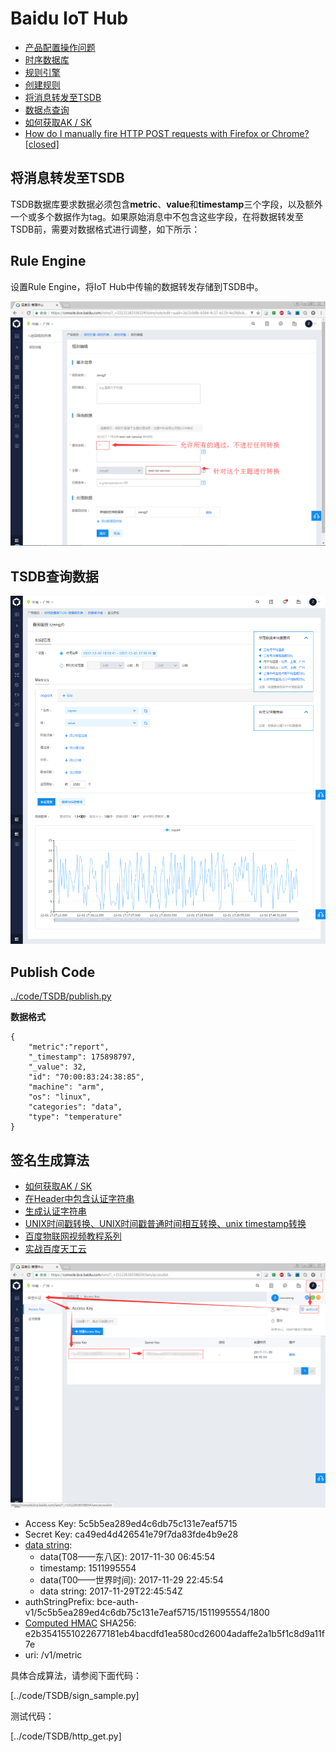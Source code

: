 # Baidu IoT Hub

* [产品配置操作问题](https://cloud.baidu.com/doc/IOT/FAQ.html#.99.E9.29.DF.F5.F8.42.48.E8.BE.23.DC.DA.AA.77.74)
* [时序数据库](https://cloud.baidu.com/product/tsdb.html)
* [规则引擎](https://cloud.baidu.com/product/re.html)
* [创建规则](https://cloud.baidu.com/doc/RE/GUIGettingStarted.html#.E5.88.9B.E5.BB.BA.E8.A7.84.E5.88.99)
* [将消息转发至TSDB](https://cloud.baidu.com/doc/RE/GUIGettingStarted.html#.E5.B0.86.E6.B6.88.E6.81.AF.E8.BD.AC.E5.8F.91.E8.87.B3TSDB)
* [数据点查询](https://cloud.baidu.com/doc/TSDB/FAQ.html#.8D.F6.6D.4C.08.1F.0B.71.C4.09.87.F7.ED.BA.FD.39)
* [如何获取AK / SK](https://cloud.baidu.com/doc/Reference/GetAKSK.html#.E5.A6.82.E4.BD.95.E8.8E.B7.E5.8F.96AK.20.2F.20SK)
* [How do I manually fire HTTP POST requests with Firefox or Chrome? [closed]](https://stackoverflow.com/questions/4797534/how-do-i-manually-fire-http-post-requests-with-firefox-or-chrome)


## 将消息转发至TSDB

TSDB数据库要求数据必须包含**metric**、**value**和**timestamp**三个字段，以及额外一个或多个数据作为tag。如果原始消息中不包含这些字段，在将数据转发至TSDB前，需要对数据格式进行调整，如下所示：

## Rule Engine

设置Rule Engine，将IoT Hub中传输的数据转发存储到TSDB中。

![../img/Biadu_IoT_Hub_Rule_Engine_Set.png](../img/Biadu_IoT_Hub_Rule_Engine_Set.png)

## TSDB查询数据

![../img/Biadu_IoT_Hub_TSDB.png](../img/Biadu_IoT_Hub_TSDB.png)

## Publish Code

[../code/TSDB/publish.py](../code/TSDB/publish.py)

**数据格式**

```
{
    "metric":"report",
    "_timestamp": 175898797,
    "_value": 32,
    "id": "70:00:83:24:38:85", 
    "machine": "arm",
    "os": "linux",
    "categories": "data", 
    "type": "temperature"
}
```

## 签名生成算法

* [如何获取AK / SK](https://cloud.baidu.com/doc/Reference/GetAKSK.html#.E5.A6.82.E4.BD.95.E8.8E.B7.E5.8F.96AK.20.2F.20SK)
* [在Header中包含认证字符串](https://cloud.baidu.com/doc/Reference/AuthenticationMechanism.html#.4C.F8.3B.FE.F1.51.77.57.26.5B.61.A8.F5.39.C2.B1)
* [生成认证字符串](https://cloud.baidu.com/doc/Reference/AuthenticationMechanism.html#1.1.20.E6.A6.82.E8.BF.B0)
* [UNIX时间戳转换、UNIX时间戳普通时间相互转换、unix timestamp转换](https://1024tools.com/timestamp)
* [百度物联网视频教程系列](https://cloud.baidu.com/forum/topic/show?topicId=36509)
* [实战百度天工云](http://www.voidcn.com/article/p-aqgusabj-bqu.html)

![../img/Biadu_IoT_Hub_TSDB_Access_Key.png](../img/Biadu_IoT_Hub_TSDB_Access_Key.png)

* Access Key: 5c5b5ea289ed4c6db75c131e7eaf5715
* Secret Key: ca49ed4d426541e79f7da83fde4b9e28
* [data string](https://1024tools.com/timestamp): 
  * data(T08——东八区): 2017-11-30 06:45:54
  * timestamp: 1511995554
  * data(T00——世界时间): 2017-11-29 22:45:54
  * data string: 2017-11-29T22:45:54Z
* authStringPrefix: bce-auth-v1/5c5b5ea289ed4c6db75c131e7eaf5715/1511995554/1800
* [Computed HMAC](https://www.freeformatter.com/hmac-generator.html#ad-output) SHA256: e2b3541551022677181eb4bacdfd1ea580cd26004adaffe2a1b5f1c8d9a11f7e
* uri: /v1/metric

具体合成算法，请参阅下面代码：

[../code/TSDB/sign_sample.py]

测试代码：

[../code/TSDB/http_get.py]
